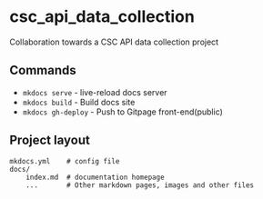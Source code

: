 # csc_api_data_collection
Collaboration towards a CSC API data collection project

## Commands
* `mkdocs serve` - live-reload docs server
* `mkdocs build` - Build docs site
* `mkdocs gh-deploy` - Push to Gitpage front-end(public)

## Project layout

    mkdocs.yml    # config file
    docs/
        index.md  # documentation homepage
        ...       # Other markdown pages, images and other files
